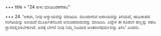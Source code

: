 +++
title = "24 ಕಾಳು ಮಾಡಿದಿರಕmಕಟ"

+++
24. 'ಅಕಟಾ, ನೀವು ಅನ್ಯಾಯವನ್ನು ಮಾಡಿದಿರಿ. ಮುಂದಾಗುವ ಅಪಾಯವನ್ನು ತಿಳಿಯದೆ, ಋಷಿಶಾಪದ ಸಂಗತಿಯನ್ನು ಅರಿಯದೆ ಮೂರ್ಖತನದಿಂದ ಅನುಚಿತವಾದುದನ್ನು ಮಾಡಿದಿರಿ. ಎದ್ದೇಳಿ ಈ ಕೂಡಲೇ ಹಣ್ಣನ್ನು ಸಹಜ ಸ್ಥಾನದಲ್ಲಿರಿಸಬೇಕಾಗಿದೆ. ಅದಕ್ಕೆ ಬೇಗನೆ ನೀವು ನಿಮ್ಮ ನಿಜವಾದ ಅಂತರಂಗಧರ್ಮವನ್ನು ತಿಳಿಸಿ' ಎಂದನು.